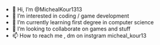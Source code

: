 - 👋 Hi, I’m @MichealKour1313
- 👀 I’m interested in coding / game development
- 🌱 I’m currently learning first degree in computer science
- 💞️ I’m looking to collaborate on games and stuff
- 📫 How to reach me ,
dm on instgram micheal_kour13

<!---
MichealKour1313/MichealKour1313 is a ✨ special ✨ repository because its `README.md` (this file) appears on your GitHub profile.
You can click the Preview link to take a look at your changes.
--->
